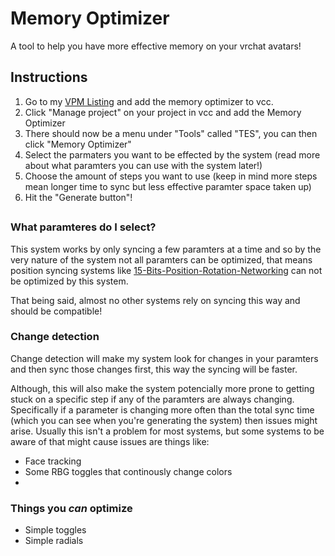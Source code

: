 # Memory Optimizer

A tool to help you have more effective memory on your vrchat avatars!

## Instructions

1. Go to my [VPM Listing](https://vpm.jetees.dev) and add the memory optimizer to vcc.
2. Click "Manage project" on your project in vcc and add the Memory Optimizer
3. There should now be a menu under "Tools" called "TES", you can then click "Memory Optimizer"
4. Select the parmaters you want to be effected by the system (read more about what paramters you can use with the system later!)
5. Choose the amount of steps you want to use (keep in mind more steps mean longer time to sync but less effective paramter space taken up)
6. Hit the "Generate button"!

##

### What paramteres do I select?

This system works by only syncing a few paramters at a time and so by the very nature of the system not all paramters can be optimized, that means position syncing systems like [15-Bits-Position-Rotation-Networking](https://github.com/VRLabs/15-Bits-Position-Rotation-Networking) can not be optimized by this system.

That being said, almost no other systems rely on syncing this way and should be compatible!

### Change detection

Change detection will make my system look for changes in your paramters and then sync those changes first, this way the syncing will be faster.

Although, this will also make the system potencially more prone to getting stuck on a specific step if any of the paramters are always changing. Specifically if a parameter is changing more often than the total sync time (which you can see when you're generating the system) then issues might arise. Usually this isn't a problem for most systems, but some systems to be aware of that might cause issues are things like:

- Face tracking
- Some RBG toggles that continously change colors
-

### Things you *can* optimize

- Simple toggles
- Simple radials